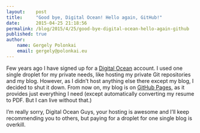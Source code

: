 ```yaml
---
layout:    post
title:     "Good bye, Digital Ocean! Hello again, GitHub!"
date:      2015-04-25 21:18:56
permalink: /blog/2015/4/25/good-bye-digital-ocean-hello-again-github
published: true
author:
    name: Gergely Polonkai
    email: gergely@polonkai.eu
---
```


Few years ago I have signed up for a
[Digital Ocean](https://www.digitalocean.com/) account. I used one
single droplet for my private needs, like hosting my private Git
repositories and my blog. However, as I didn’t host anything else there
except my blog, I decided to shut it down. From now on, my blog is
on [GitHub Pages](https://pages.github.com/), as it provides just
everything I need (except automatically converting my resume to
PDF. But I can live without that.)

I’m really sorry, Digital Ocean Guys, your hosting is awesome and I’ll
keep recommending you to others, but paying for a droplet for one
single blog is overkill.
